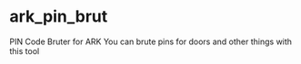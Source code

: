 # ark_pin_brut
PIN Code Bruter for ARK
You can brute pins for doors and other things with this tool
